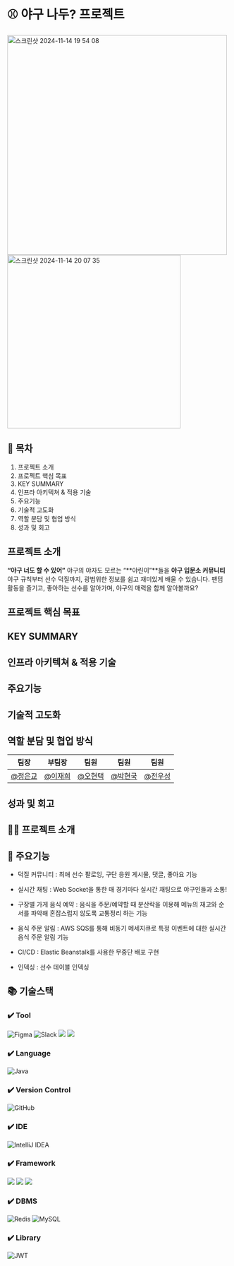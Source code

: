 # ⚾️ 야구 나두? 프로젝트
<img width="498" alt="스크린샷 2024-11-14 19 54 08" src="https://github.com/user-attachments/assets/e39c46d5-c91a-458e-bcf0-cca6fdb6ad45">
<img width="393" alt="스크린샷 2024-11-14 20 07 35" src="https://github.com/user-attachments/assets/a204f8fc-6b98-43bd-a37d-44360d124f38">

## 📖 목차
1. 프로젝트 소개
2. 프로젝트 핵심 목표
3. KEY SUMMARY
4. 인프라 아키텍쳐 & 적용 기술
5. 주요기능
6. 기술적 고도화
7. 역할 분담 및 협업 방식
8. 성과 및 회고

## 프로젝트 소개
**“야구 너도 할 수 있어”** 야구의 야자도 모르는 “**야린이”**들을 **야구 입문소 커뮤니티**
야구 규칙부터 선수 덕질까지, 광범위한 정보를 쉽고 재미있게 배울 수 있습니다. 팬덤 활동을 즐기고, 좋아하는 선수를 알아가며, 야구의 매력을 함께 알아볼까요?
## 프로젝트 핵심 목표


## KEY SUMMARY


## 인프라 아키텍쳐 & 적용 기술


## 주요기능


## 기술적 고도화


## 역할 분담 및 협업 방식
| 팀장 | 부팀장 | 팀원 | 팀원 | 팀원 |
| :------------: | :------------: |:------------:|:------------:|:------------:|
|[@정은교](https://github.com/ekj1003)|[@이재희](https://github.com/leejaehee0807)|[@오현택](https://github.com/duduio2050)|[@박현국](https://github.com/HyunKook-Park)|[@전우성](https://github.com/jeunwoosung)|

## 성과 및 회고


## 👨‍🏫 프로젝트 소개




## 💜 주요기능

- 덕질 커뮤니티
    : 최애 선수 팔로잉, 구단 응원 게시물, 댓글, 좋아요 기능

- 실시간 채팅
    : Web Socket을 통한 매 경기마다 실시간 채팅으로 야구인들과 소통!

- 구장별 가게 음식 예약
    : 음식을 주문/예약할 때 분산락을 이용해 메뉴의 재고와 순서를 파악해 혼잡스럽지 않도록 교통정리 하는 기능
  
- 음식 주문 알림
    : AWS SQS를 통해 비동기 메세지큐로 특정 이벤트에 대한 실시간 음식 주문 알림 기능

- CI/CD
    : Elastic Beanstalk를 사용한 무중단 배포 구현
  
- 인덱싱
    : 선수 테이블 인덱싱


## 📚️ 기술스택

### ✔️ Tool
![Figma](https://img.shields.io/badge/figma-%23F24E1E.svg?style=for-the-badge&logo=figma&logoColor=white)
![Slack](https://img.shields.io/badge/Slack-4A154B?style=for-the-badge&logo=slack&logoColor=white)
<img src="https://img.shields.io/badge/Amazon%20S3-569A31?style=for-the-badge&logo=Amazon%20S3&logoColor=white">
<img src="https://img.shields.io/badge/Amazon RDS-527FFF?style=for-the-badge&logo=amazon rds&logoColor=white">

### ✔️ Language
![Java](https://img.shields.io/badge/java-%23ED8B00.svg?style=for-the-badge&logo=openjdk&logoColor=white)

### ✔️ Version Control
![GitHub](https://img.shields.io/badge/github-%23121011.svg?style=for-the-badge&logo=github&logoColor=white)

### ✔️ IDE
![IntelliJ IDEA](https://img.shields.io/badge/IntelliJIDEA-000000.svg?style=for-the-badge&logo=intellij-idea&logoColor=white)

### ✔️ Framework
<img src="https://img.shields.io/badge/spring boot-6DB33F?style=for-the-badge&logo=springboot&logoColor=white"> <img src="https://img.shields.io/badge/Spring Security-6DB33F?style=for-the-badge&logo=Spring Security&logoColor=white"> <img src="https://img.shields.io/badge/Hibernate-59666C?style=for-the-badge&logo=Hibernate&logoColor=white">

### ✔️  DBMS
![Redis](https://img.shields.io/badge/redis-%23DD0031.svg?style=for-the-badge&logo=redis&logoColor=white)
![MySQL](https://img.shields.io/badge/mysql-4479A1.svg?style=for-the-badge&logo=mysql&logoColor=white)

### ✔️ Library
![JWT](https://img.shields.io/badge/JWT-black?style=for-the-badge&logo=JSON%20web%20tokens)

